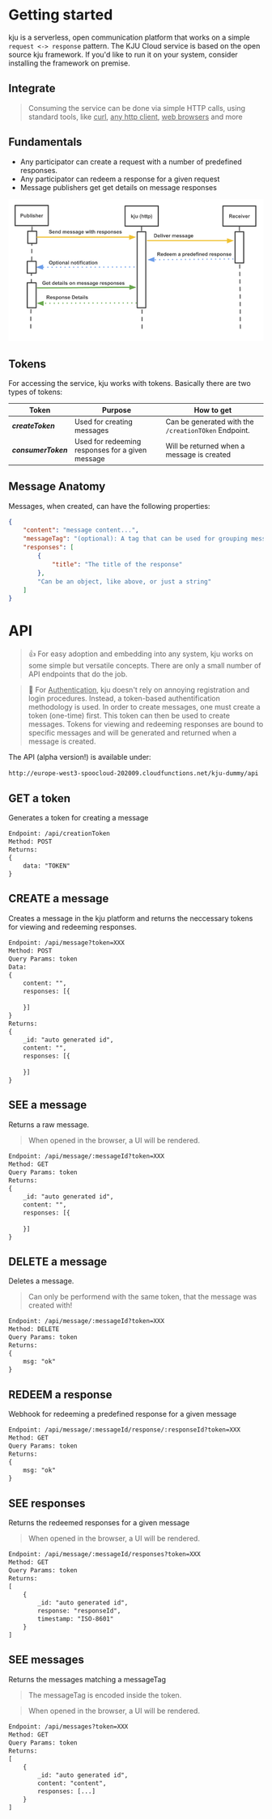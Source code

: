 # Getting started

kju is a serverless, open communication platform that works on a simple `request <-> response` pattern. The KJU Cloud service is based on the open source kju framework. If you'd like to run it on your system, consider installing the framework on premise.

## Integrate

> Consuming the service can be done via simple HTTP calls, using standard tools, like <u>curl</u>, <u>any http client</u>, <u>web browsers</u> and more

## Fundamentals

* Any participator can create a request with a number of predefined responses.
* Any participator can redeem a response for a given request
* Message publishers get get details on message responses

![kju Sequence](sequence.png)

## Tokens

For accessing the service, kju works with tokens. Basically there are two types of tokens:

| Token | Purpose | How to get |
| ----- | ------------| ---------- |
| ***createToken*** | Used for creating messages | Can be generated with the `/creationTOken` Endpoint.
| ***consumerToken*** | Used for redeeming responses for a given message | Will be returned when a message is created |

## Message Anatomy

Messages, when created, can have the following properties:

```json
{
	"content": "message content...",
	"messageTag": "(optional): A tag that can be used for grouping messages on the /messages endpoint",
	"responses": [
		{
			"title": "The title of the response"
		},
		"Can be an object, like above, or just a string"
	]
}
```

# API

> 👍 For easy adoption and embedding into any system, kju works on some simple but versatile concepts. There are only a small number of API endpoints that do the job.

> 🔑 For <u>Authentication</u>, kju doesn't rely on annoying registration and login procedures. Instead, a token-based authentification methodology is used. In order to create messages, one must create a token (one-time) first. This token can then be used to create messages. Tokens for viewing and redeeming responses are bound to specific messages and will be generated and returned when a message is created.


The API (alpha version!) is available under:

`http://europe-west3-spoocloud-202009.cloudfunctions.net/kju-dummy/api`

## GET a token

Generates a token for creating a message

```
Endpoint: /api/creationToken
Method: POST
Returns:
{
	data: "TOKEN"
}
```

## CREATE a message

Creates a message in the kju platform and returns the neccessary tokens for viewing and redeeming responses.

```
Endpoint: /api/message?token=XXX
Method: POST
Query Params: token
Data:
{
	content: "",
	responses: [{

	}]
}
Returns:
{
	_id: "auto generated id",
	content: "",
	responses: [{

	}]
}
```

## SEE a message

Returns a raw message.

> When opened in the browser, a UI will be rendered.

```
Endpoint: /api/message/:messageId?token=XXX
Method: GET
Query Params: token
Returns:
{
	_id: "auto generated id",
	content: "",
	responses: [{

	}]
}
```

## DELETE a message

Deletes a message.

> Can only be performend with the same token, that the message was created with!

```
Endpoint: /api/message/:messageId?token=XXX
Method: DELETE
Query Params: token
Returns:
{
	msg: "ok"
}
```

## REDEEM a response

Webhook for redeeming a predefined response for a given message

```
Endpoint: /api/message/:messageId/response/:responseId?token=XXX
Method: GET
Query Params: token
Returns:
{
	msg: "ok"
}
```

## SEE responses

Returns the redeemed responses for a given message

> When opened in the browser, a UI will be rendered.

```
Endpoint: /api/message/:messageId/responses?token=XXX
Method: GET
Query Params: token
Returns:
[
	{
		_id: "auto generated id",
		response: "responseId",
		timestamp: "ISO-8601"
	}
]
```

## SEE messages

Returns the messages matching a messageTag

> The messageTag is encoded inside the token. 

> When opened in the browser, a UI will be rendered.

```
Endpoint: /api/messages?token=XXX
Method: GET
Query Params: token
Returns:
[
	{
		_id: "auto generated id",
		content: "content",
		responses: [...]
	}
]
```
